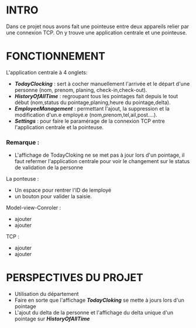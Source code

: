 # INTRO
Dans ce projet nous avons fait une pointeuse entre deux appareils relier par une connexion TCP.
On y trouve une application centrale et une pointeuse.

# FONCTIONNEMENT
L'application centrale à 4 onglets: 
* ***TodayClocking*** : sert à cocher manuellement l'arrivée et le départ d'une personne (nom, prenom, planing, check-in,check-out).
* ***HistoryOfAllTime*** : regroupant tous les pointages fait depuis le tout début (nom,status du pointage,planing,heure du pointage,delta).
* ***EmployeeManagement*** : permettant l'ajout, la suppression et la modification d'un.e employé.e (nom,prenom,tel,ail,post....).
* ***Settings*** : pour faire le paramérage de la connexion TCP entre l'application centrale et la pointeuse.

### Remarque :
* L'affichage de TodayCloking ne se met pas à jour lors d'un pointage, il faut refermer l'application centrale pour voir le changement sur le status de validation de la personne

La ponteuse :
* Un espace pour rentrer l'ID de lemployé
* un bouton pour valider la saisie.
  
Model-view-Conroler : 
* ajouter
* ajouter

TCP : 
* ajouter
* ajouter

# PERSPECTIVES DU PROJET
* Utilisation du département
* Faire en sorte que l'affichage ***TodayCloking*** se mette à jours lors d'un pointage
* L'ajout du delta de la personne et l'affichage du delta unique d'un pointage sur ***HistoryOfAllTime***


